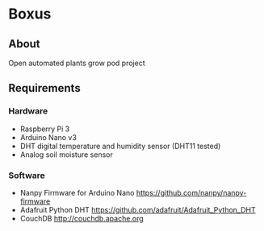 Boxus
=====

## About
Open automated plants grow pod project


## Requirements

### Hardware

* Raspberry Pi 3
* Arduino Nano v3
* DHT digital temperature and humidity sensor (DHT11 tested)
* Analog soil moisture sensor

### Software

* Nanpy Firmware for Arduino Nano https://github.com/nanpy/nanpy-firmware
* Adafruit Python DHT https://github.com/adafruit/Adafruit_Python_DHT
* CouchDB http://couchdb.apache.org
